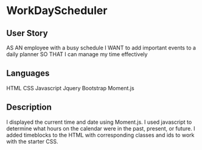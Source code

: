 # WorkDayScheduler

## User Story
AS AN employee with a busy schedule
I WANT to add important events to a daily planner
SO THAT I can manage my time effectively

## Languages
HTML
CSS
Javascript
Jquery
Bootstrap
Moment.js

## Description
I displayed the current time and date using Moment.js.
I used javascript to determine what hours on the calendar were in the past, present, or future.
I added timeblocks to the HTML with corresponding classes and ids to work with the starter CSS.


